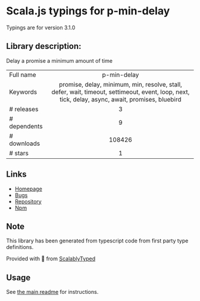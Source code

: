 
# Scala.js typings for p-min-delay

Typings are for version 3.1.0

## Library description:
Delay a promise a minimum amount of time

|                    |                 |
| ------------------ | :-------------: |
| Full name          | p-min-delay |
| Keywords           | promise, delay, minimum, min, resolve, stall, defer, wait, timeout, settimeout, event, loop, next, tick, delay, async, await, promises, bluebird |
| # releases         | 3 |
| # dependents       | 9 |
| # downloads        | 108426 |
| # stars            | 1 |

## Links
- [Homepage](https://github.com/sindresorhus/p-min-delay#readme)
- [Bugs](https://github.com/sindresorhus/p-min-delay/issues)
- [Repository](https://github.com/sindresorhus/p-min-delay)
- [Npm](https://www.npmjs.com/package/p-min-delay)
    


## Note
This library has been generated from typescript code from first party type definitions.

Provided with :purple_heart: from [ScalablyTyped](https://github.com/oyvindberg/ScalablyTyped)

## Usage
See [the main readme](../../readme.md) for instructions.


